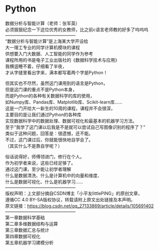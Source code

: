 # Python
数据分析与智能计算（老师：张军英）  
必须狠狠纪念一下这位优秀的女教师，比之前c语言老师教的好多了呜呜呜  
————————————————  
“数据分析与智能计算”是上海某大学开设给  
大一理工专业的同学计算机模块的课程  
供想要入门大数据、人工智能的同学作为参考  
课程所用的书是电子工业出版社的《数据科学技术与应用》  
我横竖睡不着，仔细看了半夜，  
才从字缝里看出字来，满本都写着两个字是Python！  
  
但其实也不尽然，虽然这门课用到的语言是Python，  
但是这门课的重点不是Python本身，  
而是Python的各种有关数据科学的库的使用，  
如Numpy库、Pandas库、Matplotlib库、Scikit-learn库……  
这是一门开给大一新生的10周的课程，课程并不会很深，  
主要目的是让我们通过Python的各种库  
实现数据科学中的数据处理、数据可视化和最基本的机器学习方法。  
至于“我学了这门课以后我是不是就可以尝试自己写图像识别的程序了？”  
类似于这种问题，回答是：很遗憾，还不能。  
不过，这门课过后，你就能很快地自学会了。  
（其实什么不是靠自学呢？）  
   
俗话说得好，师傅领进门，修行在个人。  
作为初学者来说，这些已经足够了。  
通过这门课，至少能让初学者理解  
什么是数据清洗、什么是计算机中的向量和维度、  
什么是数据可视化、什么是机器学习……  
————————————————  
版权声明：上文部分摘自CSDN博主「小平友littlePING」的原创文章，  
遵循CC 4.0 BY-SA版权协议，转载请附上原文出处链接及本声明。  
原文链接：https://blog.csdn.net/qq_27133869/article/details/105691402  
————————————————  
第一章数据科学基础  
第二章多维数据结构与运算  
第三章数据汇总与统计  
第四章数据可视化  
第五章机器学习建模分析  

